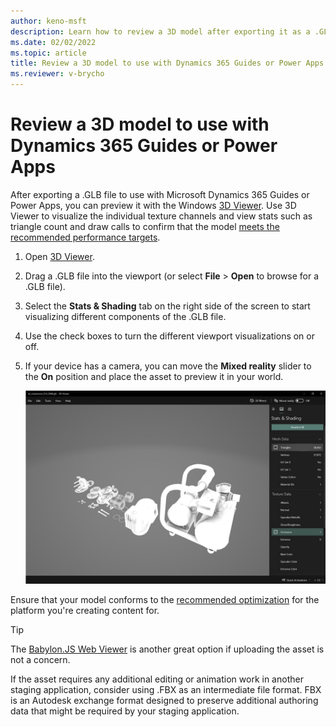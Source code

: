 ```yaml
---
author: keno-msft
description: Learn how to review a 3D model after exporting it as a .GLB file to make sure it meets performance targets for Microsoft Dynamics 365 Guides or Power Apps.
ms.date: 02/02/2022
ms.topic: article
title: Review a 3D model to use with Dynamics 365 Guides or Power Apps
ms.reviewer: v-brycho
---
```


# Review a 3D model to use with Dynamics 365 Guides or Power Apps

After exporting a .GLB file to use with Microsoft Dynamics 365 Guides or Power Apps, you can preview it with the Windows [3D Viewer](https://www.microsoft.com/p/3d-viewer/9nblggh42ths). Use 3D Viewer to visualize the individual texture channels and view stats such as triangle count and draw calls to confirm that the model [meets the recommended performance targets](3d-content-guidelines/optimize-models.md).

1.	Open [3D Viewer](https://www.microsoft.com/p/3d-viewer/9nblggh42ths).

2.	Drag a .GLB file into the viewport (or select **File** > **Open** to browse for a .GLB file).

3.	Select the **Stats & Shading** tab on the right side of the screen to start visualizing different components of the .GLB file.

4.	Use the check boxes to turn the different viewport visualizations on or off.

5.	If your device has a camera, you can move the **Mixed reality** slider to the **On** position and place the asset to preview it in your world.

    ![Screenshot of 3D Viewer.](media/review-3d-model.jpg "Screenshot of 3D Viewer")
 
Ensure that your model conforms to the [recommended optimization](3d-content-guidelines/optimize-models.md#performance-targets) for the platform you're creating content for.

> [!TIP]
> The [Babylon.JS Web Viewer](https://sandbox.babylonjs.com/) is another great option if uploading the asset is not a concern.

If the asset requires any additional editing or animation work in another staging application, consider using .FBX as an intermediate file format. FBX is an 
Autodesk exchange format designed to preserve additional authoring data that might be required by your staging application.
